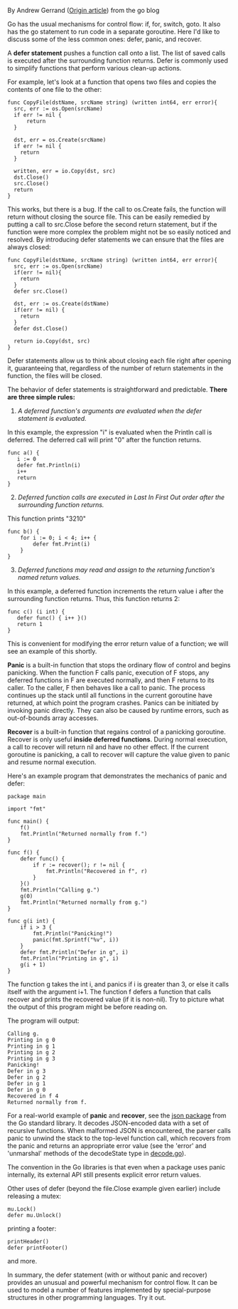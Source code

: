 By Andrew Gerrand ([Origin article](http://blog.golang.org/defer-panic-and-recover)) from the go blog

Go has the usual mechanisms for control flow: if, for, switch, goto. It also has the go statement to run code in a separate goroutine. Here I'd like to discuss some of the less common ones: defer, panic, and recover.

A **defer statement** pushes a function call onto a list. The list of saved calls is executed after the surrounding function returns. Defer is commonly used to simplify functions that perform various clean-up actions.

For example, let's look at a function that opens two files and copies the contents of one file to the other:
```
func CopyFile(dstName, srcName string) (written int64, err error){
  src, err := os.Open(srcName)
  if err != nil {
      return
  }

  dst, err = os.Create(srcName)
  if err != nil {
    return
  }

  written, err = io.Copy(dst, src)
  dst.Close()
  src.Close()
  return
}
```
This works, but there is a bug. If the call to os.Create fails, the function will return without closing the source file. This can be easily remedied by putting a call to src.Close before the second return statement, but if the function were more complex the problem might not be so easily noticed and resolved. By introducing defer statements we can ensure that the files are always closed:
```
func CopyFile(dstName, srcName string) (written int64, err error){
  src, err := os.Open(srcName)
  if(err != nil){
    return
  }
  defer src.Close()

  dst, err := os.Create(dstName)
  if(err != nil) {
    return
  }
  defer dst.Close()

  return io.Copy(dst, src)
}
```
Defer statements allow us to think about closing each file right after opening it, guaranteeing that, regardless of the number of return statements in the function, the files will be closed.

The behavior of defer statements is straightforward and predictable. **There are three simple rules:**
1. *A deferred function's arguments are evaluated when the defer statement is evaluated.*

In this example, the expression "i" is evaluated when the Println call is deferred. The deferred call will print "0" after the function returns.
```
func a() {
   i := 0
   defer fmt.Println(i)
   i++
   return
}
```

2. *Deferred function calls are executed in Last In First Out order after the surrounding function returns.*

This function prints "3210"
```
func b() {
    for i := 0; i < 4; i++ {
        defer fmt.Print(i)
    }
}
```

3. *Deferred functions may read and assign to the returning function's named return values.*

In this example, a deferred function increments the return value i after the surrounding function returns. Thus, this function returns 2:
```
func c() (i int) {
   defer func() { i++ }()
   return 1
}
```
This is convenient for modifying the error return value of a function; we will see an example of this shortly.

**Panic** is a built-in function that stops the ordinary flow of control and begins panicking. When the function F calls panic, execution of F stops, any deferred functions in F are executed normally, and then F returns to its caller. To the caller, F then behaves like a call to panic. The process continues up the stack until all functions in the current goroutine have returned, at which point the program crashes. Panics can be initiated by invoking panic directly. They can also be caused by runtime errors, such as out-of-bounds array accesses.

**Recover** is a built-in function that regains control of a panicking goroutine. Recover is only useful **inside deferred functions**. During normal execution, a call to recover will return nil and have no other effect. If the current goroutine is panicking, a call to recover will capture the value given to panic and resume normal execution.

Here's an example program that demonstrates the mechanics of panic and defer:
```
package main

import "fmt"

func main() {
    f()
    fmt.Println("Returned normally from f.")
}

func f() {
    defer func() {
        if r := recover(); r != nil {
            fmt.Println("Recovered in f", r)
        }
    }()
    fmt.Println("Calling g.")
    g(0)
    fmt.Println("Returned normally from g.")
}

func g(i int) {
    if i > 3 {
        fmt.Println("Panicking!")
        panic(fmt.Sprintf("%v", i))
    }
    defer fmt.Println("Defer in g", i)
    fmt.Println("Printing in g", i)
    g(i + 1)
}
```
The function g takes the int i, and panics if i is greater than 3, or else it calls itself with the argument i+1. The function f defers a function that calls recover and prints the recovered value (if it is non-nil). Try to picture what the output of this program might be before reading on.

The program will output:
```
Calling g.
Printing in g 0
Printing in g 1
Printing in g 2
Printing in g 3
Panicking!
Defer in g 3
Defer in g 2
Defer in g 1
Defer in g 0
Recovered in f 4
Returned normally from f.
```
For a real-world example of **panic** and **recover**, see the [json package](http://golang.org/pkg/encoding/json/) from the Go standard library. It decodes JSON-encoded data with a set of recursive functions. When malformed JSON is encountered, the parser calls panic to unwind the stack to the top-level function call, which recovers from the panic and returns an appropriate error value (see the 'error' and 'unmarshal' methods of the decodeState type in [decode.go](http://golang.org/src/pkg/encoding/json/decode.go)).

The convention in the Go libraries is that even when a package uses panic internally, its external API still presents explicit error return values.

Other uses of defer (beyond the file.Close example given earlier) include releasing a mutex:
```
mu.Lock()
defer mu.Unlock()
```
printing a footer:
```
printHeader()
defer printFooter()
```
and more.

In summary, the defer statement (with or without panic and recover) provides an unusual and powerful mechanism for control flow. It can be used to model a number of features implemented by special-purpose structures in other programming languages. Try it out.
